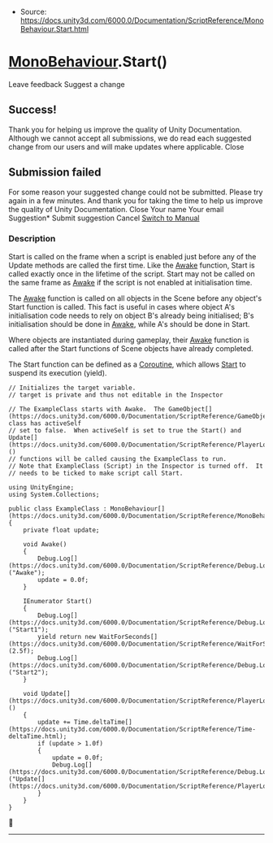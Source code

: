 * Source: https://docs.unity3d.com/6000.0/Documentation/ScriptReference/MonoBehaviour.Start.html

#  [MonoBehaviour](https://docs.unity3d.com/6000.0/Documentation/ScriptReference/MonoBehaviour.html).Start()
Leave feedback
Suggest a change
## Success!
Thank you for helping us improve the quality of Unity Documentation. Although we cannot accept all submissions, we do read each suggested change from our users and will make updates where applicable.
Close
## Submission failed
For some reason your suggested change could not be submitted. Please <a>try again</a> in a few minutes. And thank you for taking the time to help us improve the quality of Unity Documentation.
Close
Your name Your email Suggestion* Submit suggestion
Cancel
[Switch to Manual](https://docs.unity3d.com/6000.0/Documentation/Manual/class-MonoBehaviour.html "Go to MonoBehaviour Component in the Manual")
### Description
Start is called on the frame when a script is enabled just before any of the Update methods are called the first time.
Like the [Awake](https://docs.unity3d.com/6000.0/Documentation/ScriptReference/MonoBehaviour.Awake.html) function, Start is called exactly once in the lifetime of the script. Start may not be called on the same frame as [Awake](https://docs.unity3d.com/6000.0/Documentation/ScriptReference/MonoBehaviour.Awake.html) if the script is not enabled at initialisation time.  
  
The [Awake](https://docs.unity3d.com/6000.0/Documentation/ScriptReference/MonoBehaviour.Awake.html) function is called on all objects in the Scene before any object's Start function is called. This fact is useful in cases where object A's initialisation code needs to rely on object B's already being initialised; B's initialisation should be done in [Awake](https://docs.unity3d.com/6000.0/Documentation/ScriptReference/MonoBehaviour.Awake.html), while A's should be done in Start.  
  
Where objects are instantiated during gameplay, their [Awake](https://docs.unity3d.com/6000.0/Documentation/ScriptReference/MonoBehaviour.Awake.html) function is called after the Start functions of Scene objects have already completed.  
  
The Start function can be defined as a [Coroutine](https://docs.unity3d.com/6000.0/Documentation/ScriptReference/Coroutine.html), which allows [Start](https://docs.unity3d.com/6000.0/Documentation/ScriptReference/MonoBehaviour.Start.html) to suspend its execution (yield).
```
// Initializes the target variable.
// target is private and thus not editable in the Inspector  
  
// The ExampleClass starts with Awake.  The GameObject[](https://docs.unity3d.com/6000.0/Documentation/ScriptReference/GameObject.html) class has activeSelf
// set to false.  When activeSelf is set to true the Start() and Update[](https://docs.unity3d.com/6000.0/Documentation/ScriptReference/PlayerLoop.Update.html)()
// functions will be called causing the ExampleClass to run.
// Note that ExampleClass (Script) in the Inspector is turned off.  It
// needs to be ticked to make script call Start.  
  
using UnityEngine;
using System.Collections;  
  
public class ExampleClass : MonoBehaviour[](https://docs.unity3d.com/6000.0/Documentation/ScriptReference/MonoBehaviour.html)
{
    private float update;  
  
    void Awake()
    {
        Debug.Log[](https://docs.unity3d.com/6000.0/Documentation/ScriptReference/Debug.Log.html)("Awake");
        update = 0.0f;
    }  
  
    IEnumerator Start()
    {
        Debug.Log[](https://docs.unity3d.com/6000.0/Documentation/ScriptReference/Debug.Log.html)("Start1");
        yield return new WaitForSeconds[](https://docs.unity3d.com/6000.0/Documentation/ScriptReference/WaitForSeconds.html)(2.5f);
        Debug.Log[](https://docs.unity3d.com/6000.0/Documentation/ScriptReference/Debug.Log.html)("Start2");
    }  
  
    void Update[](https://docs.unity3d.com/6000.0/Documentation/ScriptReference/PlayerLoop.Update.html)()
    {
        update += Time.deltaTime[](https://docs.unity3d.com/6000.0/Documentation/ScriptReference/Time-deltaTime.html);
        if (update > 1.0f)
        {
            update = 0.0f;
            Debug.Log[](https://docs.unity3d.com/6000.0/Documentation/ScriptReference/Debug.Log.html)("Update[](https://docs.unity3d.com/6000.0/Documentation/ScriptReference/PlayerLoop.Update.html)");
        }
    }
}

```

* * *
